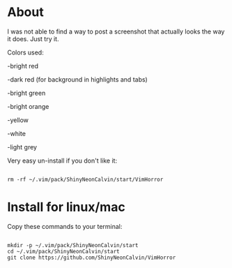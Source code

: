 # About

I was not able to find a way to post a screenshot that actually
looks the way it does. Just try it.

Colors used:

-bright red

-dark red (for background in highlights and tabs)

-bright green

-bright orange

-yellow

-white

-light grey

Very easy un-install if you don't like it:

<pre><code>
rm -rf ~/.vim/pack/ShinyNeonCalvin/start/VimHorror
</pre></code>

# Install for linux/mac

Copy these commands to your terminal:

<pre><code>
mkdir -p ~/.vim/pack/ShinyNeonCalvin/start
cd ~/.vim/pack/ShinyNeonCalvin/start
git clone https://github.com/ShinyNeonCalvin/VimHorror
</pre></code>
